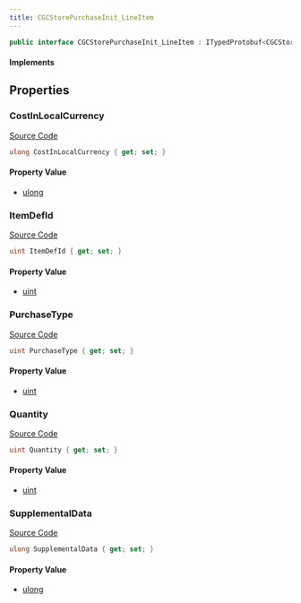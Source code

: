 ```yaml
---
title: CGCStorePurchaseInit_LineItem
---
```


```csharp
public interface CGCStorePurchaseInit_LineItem : ITypedProtobuf<CGCStorePurchaseInit_LineItem>, INativeHandle
```

#### Implements

## Properties

### CostInLocalCurrency

[Source Code](https://github.com/swiftly-solution/swiftlys2/blob/main/managed/src/SwiftlyS2.Generated/Protobufs/Interfaces/CGCStorePurchaseInit_LineItem.cs#L19)

```csharp
ulong CostInLocalCurrency { get; set; }
```

#### Property Value

- [ulong](https://learn.microsoft.com/dotnet/api/system.uint64)

### ItemDefId

[Source Code](https://github.com/swiftly-solution/swiftlys2/blob/main/managed/src/SwiftlyS2.Generated/Protobufs/Interfaces/CGCStorePurchaseInit_LineItem.cs#L13)

```csharp
uint ItemDefId { get; set; }
```

#### Property Value

- [uint](https://learn.microsoft.com/dotnet/api/system.uint32)

### PurchaseType

[Source Code](https://github.com/swiftly-solution/swiftlys2/blob/main/managed/src/SwiftlyS2.Generated/Protobufs/Interfaces/CGCStorePurchaseInit_LineItem.cs#L22)

```csharp
uint PurchaseType { get; set; }
```

#### Property Value

- [uint](https://learn.microsoft.com/dotnet/api/system.uint32)

### Quantity

[Source Code](https://github.com/swiftly-solution/swiftlys2/blob/main/managed/src/SwiftlyS2.Generated/Protobufs/Interfaces/CGCStorePurchaseInit_LineItem.cs#L16)

```csharp
uint Quantity { get; set; }
```

#### Property Value

- [uint](https://learn.microsoft.com/dotnet/api/system.uint32)

### SupplementalData

[Source Code](https://github.com/swiftly-solution/swiftlys2/blob/main/managed/src/SwiftlyS2.Generated/Protobufs/Interfaces/CGCStorePurchaseInit_LineItem.cs#L25)

```csharp
ulong SupplementalData { get; set; }
```

#### Property Value

- [ulong](https://learn.microsoft.com/dotnet/api/system.uint64)

